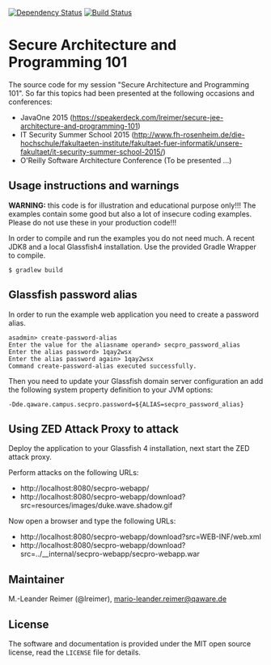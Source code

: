 [![Dependency Status](https://www.versioneye.com/user/projects/57af1de9b56d6b001694ab24/badge.svg?style=flat-square)](https://www.versioneye.com/user/projects/57af1de9b56d6b001694ab24)
[![Build Status](https://travis-ci.org/lreimer/secure-programming-101.svg?branch=master)](https://travis-ci.org/lreimer/secure-programming-101)

# Secure Architecture and Programming 101

The source code for my session "Secure Architecture and Programming 101". So far this topics had been 
presented at the following occasions and conferences:
- JavaOne 2015 
(https://speakerdeck.com/lreimer/secure-jee-architecture-and-programming-101)
- IT Security Summer School 2015 
(http://www.fh-rosenheim.de/die-hochschule/fakultaeten-institute/fakultaet-fuer-informatik/unsere-fakultaet/it-security-summer-school-2015/) 
- O'Reilly Software Architecture Conference
(To be presented ...)


## Usage instructions and warnings

**WARNING:** this code is for illustration and educational purpose only!!! The examples
 contain some good but also a lot of insecure coding examples. Please do not use these
 in your production code!!!

In order to compile and run the examples you do not need much. A recent JDK8 and a local
Glassfish4 installation. Use the provided Gradle Wrapper to compile.
```shell
$ gradlew build
```


## Glassfish password alias

In order to run the example web application you need to create a password alias.
```shell
asadmin> create-password-alias
Enter the value for the aliasname operand> secpro_password_alias
Enter the alias password> 1qay2wsx
Enter the alias password again> 1qay2wsx
Command create-password-alias executed successfully.
```

Then you need to update your Glassfish domain server configuration an add the following
system property definition to your JVM options:
```shell
-Dde.qaware.campus.secpro.password=${ALIAS=secpro_password_alias}
```


## Using ZED Attack Proxy to attack

Deploy the application to your Glassfish 4 installation, next start the ZED attack proxy.

Perform attacks on the following URLs:

- http://localhost:8080/secpro-webapp/
- http://localhost:8080/secpro-webapp/download?src=resources/images/duke.wave.shadow.gif

Now open a browser and type the following URLs:

- http://localhost:8080/secpro-webapp/download?src=WEB-INF/web.xml
- http://localhost:8080/secpro-webapp/download?src=../__internal/secpro-webapp/secpro-webapp.war


## Maintainer

M.-Leander Reimer (@lreimer), <mario-leander.reimer@qaware.de>

## License

The software and documentation is provided under the MIT open source license,
read the `LICENSE` file for details.

